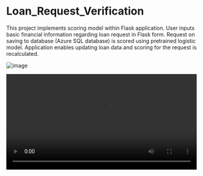 # Loan_Request_Verification

This project implements scoring model within Flask application. User inputs basic financial information regarding loan request in Flask form. Request on saving to database (Azure SQL database) is scored using pretrained logistic model. Application enables updating loan data and scoring for the request is recalculated.  


![image](https://github.com/KatarzynaSzmydki/Loan_Request_Verification/assets/104822281/d40e2216-4c40-40ee-8cfc-524e1115c6ec)



<video width='100%' controls>
<source src='https://pbitestvideo.blob.core.windows.net/pbivideos/MSFabric_Streaming_PBIReport.mp4?sp=r&st=2023-11-17T13:08:30Z&se=2024-11-30T21:08:30Z&spr=https&sv=2022-11-02&sr=b&sig=PbGBWRazPhuUL6bMy4IyGp6dq01jZRBZdqm%2F%2Bc6AZMw%3D' type='video/mp4'>
